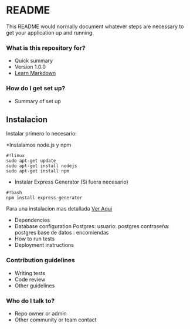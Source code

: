 # README #

This README would normally document whatever steps are necessary to get your application up and running.

### What is this repository for? ###

* Quick summary
* Version
1.0.0
* [Learn Markdown](https://bitbucket.org/tutorials/markdowndemo)

### How do I get set up? ###

* Summary of set up

## Instalacion ##
Instalar primero lo necesario:

*Instalamos node.js y npm
```
#!linux
sudo apt-get update
sudo apt-get install nodejs
sudo apt-get install npm
```

* Instalar Express Generator (Si fuera necesario)
```
#!bash
npm install express-generator
```

Para una instalacion mas detallada [Ver Aqui](https://www.digitalocean.com/community/tutorials/how-to-install-node-js-on-an-ubuntu-14-04-server)

* Dependencies
* Database configuration
Postgres: 
usuario: postgres
contraseña: postgres
base de datos : encomiendas
* How to run tests
* Deployment instructions

### Contribution guidelines ###

* Writing tests
* Code review
* Other guidelines

### Who do I talk to? ###

* Repo owner or admin
* Other community or team contact